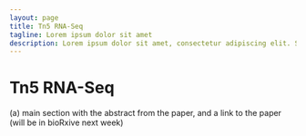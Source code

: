 ```yaml
---
layout: page
title: Tn5 RNA-Seq
tagline: Lorem ipsum dolor sit amet
description: Lorem ipsum dolor sit amet, consectetur adipiscing elit. Sed scelerisque arcu quis pellentesque blandit. Nullam.
---
```


# Tn5 RNA-Seq

(a) main section with the abstract from the paper, and a link to the paper (will be in bioRxive next week)
